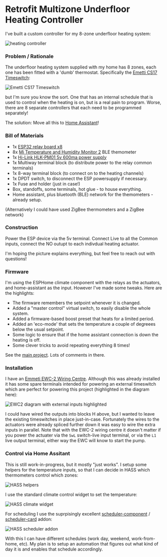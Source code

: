 # Retrofit Multizone Underfloor Heating Controller

I've built a custom controller for my 8-zone underfloor heating system:

![heating controller](heating_controller.png)

### Problem / Rationale

The underfloor heating system supplied with my home has 8 zones, each one has been fitted with a 'dumb' thermostat. Specifically the [Emetti CS17 Timeswitch](https://emmeti.co.uk/products/zone-controls/cs17-touchscreen-programmable-thermostat/):

![Emetti CS17 Timeswitch](Emmeti-CS-17-Touchscreen-Programmable-Thermostat-PRODUCT.png)

but I'm sure you know the sort. One that has an internal schedule that is used to control when the heating is on, but is a real pain to program. Worse, there are 8 separate controllers that each need to be programmed separately!

The solution: Move all this to [Home Assistant](https://www.home-assistant.io/)!

### Bill of Materials

* 1x [ESP32 relay board x8](https://devices.esphome.io/devices/ESP32E-Relay-X8)
* 8x [Mi Temperature and Humidity Monitor 2](https://buy.mi.com/uk/item/3204500023) BLE themometer
* 1x [Hi-Link HLK-PM01 5v 600ma power supply](https://lygte-info.dk/review/Power%20Mains%20to%205V%200.6A%20Hi-Link%20HLK-PM01%20UK.html) 
* 1x Multiway terminal block (to distribute power to the relay common terminals)
* 1x 8-way terminal block (to connect on to the heating channels)
* 1x DPDT switch, to disconnect the ESP powersupply if necessary.
* 1x Fuse and holder (just in case!)
* Box, standoffs, some terminals, hot glue - to house everything.
* Home assistant, plus bluetooth (BLE) network for the themometers - already setup.

(Alternatively I could have used ZigBee thermometers and a ZigBee network)

### Construction

Power the ESP device via the 5v terminal. Connect Live to all the Common inputs, connect the NO outupt to each indivdual heating actuator.

I'm hoping the picture explains everything, but feel free to reach out with questions!

### Firmware

I'm using the ESPHome climate component with the relays as the actuators, and home-assistant as the input. However I've made some tweaks. Here are the highlights:
 * The firmware remembers the setpoint whenever it is changed.
 * Added a "master control" virtual switch, to easily disable the whole system.
 * Added a firmware-based boost preset that heats for a limited period.
 * Added an 'eco-mode' that sets the temperature a couple of degreees below the usual setpoint.
 * Some logic to ensure that if the home assistant connection is down the heating is off.
 * Some clever tricks to avoid repeating everything 8 times!

See the [main project](../heating.yaml). Lots of comments in there.


### Installation

I have an [Emmeti EWC-2 Wiring Centre](https://emmeti.co.uk/products/zone-controls/wiring-centres/). Although this was already installed it has some spare terminals intended for powering an external timeswitch which are perfect for powering this project (highlighted in the diagram here):

![EWC2 diagram with external inputs highlighted](EWC2_component_view.png)

I could have wired the outputs into blocks H above, but I wanted to leave the existing timeswitches in place just-in-case. Fortunately the wires to the actuators were already spliced further down it was easy to wire the extra inputs in parallel. Note that with the EWC-2 wiring centre it doesn't matter if you power the actuater via the `SwL` switch-live input terminal, or via the `L1` live output terminal, either way the EWC will know to start the pump. 

### Control via Home Assitant

This is still work-in-progress, but it mostly "just works". I setup some helpers for the temperature inputs, so that I can decide in HASS which thermometers control which zones:

![HASS helpers](hass_helpers.png)


I use the standard climate control widget to set the temperature:

![HASS climate widget](climatewidget.png)

For scheduling I use the suprpisingly excellent [scheduler-component](https://github.com/nielsfaber/scheduler-component) / [scheduler-card](https://github.com/nielsfaber/scheduler-card) addon:

![HASS scheduler addon](scheduler.png)

With this I can have different schedules (work day, weekend, work-from-home, etc). My plan is to setup an automation that figures out what kind of day it is and enables that schedule accordingly.

